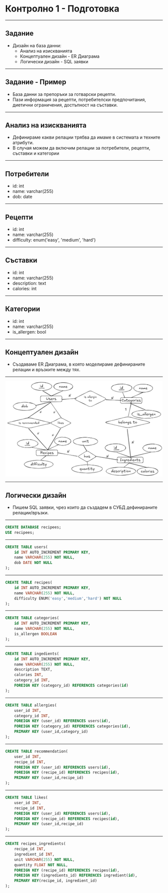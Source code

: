 # Контролно 1 - Подготовка

---
## Задание

- Дизайн на база данни:
    - Анализ на изискванията
    - Концептуален дизайн - ER Диаграма
    - Логически дизайн - SQL заявки
---
## Задание - Пример

- База данни за препоръки за готварски рецепти.
- Пази информация за рецепти, потребителски предпочитания, диетични ограничения, достъпност на съставки.

---
## Aнализ на изискванията

- Дефинираме какви релации трябва да имаме в системата и техните атрибути.
- В случая можем да включим релации за потребители, рецепти, съставки и категории
---
## Потребители

- id: int
- name: varchar(255)
- dob: date
---
## Рецепти

- id: int
- name: varchar(255)
- difficulty: enum('easy', 'medium', 'hard')

---
## Съставки

- id: int
- name: varchar(255)
- description: text
- calories: int
---
## Категории

- id: int
- name: varchar(255)
- is_allergen: bool
---
## Концептуален дизайн

- Създаваме ER Диаграма, в която моделираме дефинираните релации и връзките между тях.

---

![](/Attachments/DB_Test_1_Prep_Pic_1.png)

---
## Логически дизайн

- Пишем SQL заявки, чрез които да създадем в СУБД дефинираните релации/връзки.

---
```sql
CREATE DATABASE recipees;
USE recipees;
```
---
```sql
CREATE TABLE users(
    id INT AUTO_INCREMENT PRIMARY KEY,
    name VARCHAR(255) NOT NULL,
    dob DATE NOT NULL
);
```
---
```sql
CREATE TABLE recipes(
    id INT AUTO_INCREMENT PRIMARY KEY,
    name VARCHAR(255) NOT NULL,
    difficulty ENUM('easy','medium','hard') NOT NULL
);
```
---
```sql
CREATE TABLE categories(
    id INT AUTO_INCREMENT PRIMARY KEY,
    name VARCHAR(255) NOT NULL,
    is_allergen BOOLEAN
);
```
---
```sql
CREATE TABLE ingedients(
    id INT AUTO_INCREMENT PRIMARY KEY,
    name VARCHAR(255) NOT NULL,
    description TEXT,
    calories INT,
    category_id INT,
    FOREIGN KEY (category_id) REFERENCES categories(id)
);
```
---
```sql
CREATE TABLE allergies(
    user_id INT,
    category_id INT,
    FOREIGN KEY (user_id) REFERENCES users(id),
    FOREIGN KEY (category_id) REFERENCES categories(id),
    PRIMARY KEY (user_id,category_id)
);
```
---
```sql
CREATE TABLE recommendation(
    user_id INT,
    recipe_id INT,
    FOREIGN KEY (user_id) REFERENCES users(id),
    FOREIGN KEY (recipe_id) REFERENCES recipes(id),
    PRIMARY KEY (user_id,recipe_id)
);
```
---
```sql
CREATE TABLE likes(
    user_id INT,
    recipe_id INT,
    FOREIGN KEY (user_id) REFERENCES users(id),
    FOREIGN KEY (recipe_id) REFERENCES recipes(id),
    PRIMARY KEY (user_id,recipe_id)
);
```

---

```sql
CREATE recipes_ingredients(
	recipe_id INT,
	ingredient_id INT,
	unit VARCHAR(255) NOT NULL,
	quantity FLOAT NOT NULL,
	FOREIGN KEY (recipe_id) REFERENCES recipes(id),
    FOREIGN KEY (ingredients_id) REFERENCES ingredient(id),
    PRIMARY KEY(recipe_id, ingredient_id)
);
```
